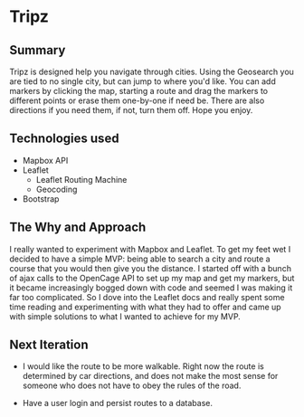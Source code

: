 # Tripz

## Summary

  Tripz is designed help you navigate through cities.  Using the Geosearch you are tied to no single city, but can jump to where you'd like.  You can add markers by clicking the map, starting a route and drag the markers to different points or erase them one-by-one if need be.  There are also directions if you need them, if not, turn them off.  Hope you enjoy.

## Technologies used

* Mapbox API
* Leaflet
  * Leaflet Routing Machine
  * Geocoding
* Bootstrap  

## The Why and Approach

  I really wanted to experiment with Mapbox and Leaflet.  To get my feet wet I decided to have a simple MVP: being able to search a city and route a course that you would then give you the distance.  I started off with a bunch of ajax calls to the OpenCage API to set up my map and get my markers, but it became increasingly bogged down with code and seemed I was making it far too complicated.  So I dove into the Leaflet docs and really spent some time reading and experimenting with what they had to offer and came up with simple solutions to what I wanted to achieve for my MVP.

## Next Iteration

  * I would like the route to be more walkable.  Right now the route is determined by car directions, and does not make the most sense for someone who does not have to obey the rules of the road.  

  * Have a user login and persist routes to a database.  
